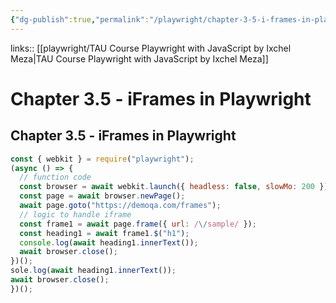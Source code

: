 ```yaml
---
{"dg-publish":true,"permalink":"/playwright/chapter-3-5-i-frames-in-playwright/","tags":["playwright"],"created":"","updated":""}
---
```


links:: [[playwright/TAU Course Playwright with JavaScript by Ixchel Meza\|TAU Course Playwright with JavaScript by Ixchel Meza]]

# Chapter 3.5 - iFrames in Playwright

## Chapter 3.5 - iFrames in Playwright

```JavaScript
const { webkit } = require("playwright");
(async () => {
  // function code
  const browser = await webkit.launch({ headless: false, slowMo: 200 });
  const page = await browser.newPage();
  await page.goto("https://demoqa.com/frames");
  // logic to handle iframe
  const frame1 = await page.frame({ url: /\/sample/ });
  const heading1 = await frame1.$("h1");
  console.log(await heading1.innerText());
  await browser.close();
})();
sole.log(await heading1.innerText());
await browser.close();
})();

```